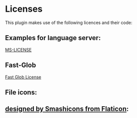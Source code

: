 # Licenses
This plugin makes use of the following licences and their code:

## Examples for language server:
[MS-LICENSE](./MC-LICENSE)

## Fast-Glob
[Fast Glob License](./fast-glob.txt)

## File icons:

[designed by Smashicons from Flaticon](https://www.flaticon.com/authors/smashicons):
- 